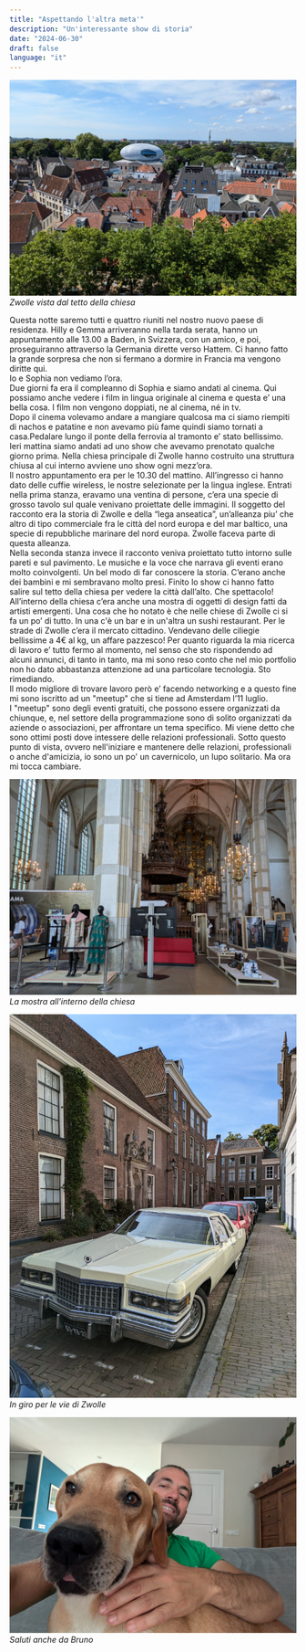 ```yaml
---
title: "Aspettando l'altra meta'"
description: "Un'interessante show di storia"
date: "2024-06-30"
draft: false
language: "it"
---
```


![Zwolle vista dal tetto della chiesa](../../../../assets/images/post-14/pic-2.jpg)
_Zwolle vista dal tetto della chiesa_

Questa notte saremo tutti e quattro riuniti nel nostro nuovo paese di residenza.
Hilly e Gemma arriveranno nella tarda serata, hanno un appuntamento alle 13.00 a Baden, in Svizzera, con un amico, e poi, proseguiranno attraverso la Germania dirette verso Hattem.
Ci hanno fatto la grande sorpresa che non si fermano a dormire in Francia ma vengono diritte qui.\
Io e Sophia non vediamo l’ora.\
Due giorni fa era il compleanno di Sophia e siamo andati al cinema. Qui possiamo anche vedere i film in lingua originale al cinema e questa e’ una bella cosa. I film non vengono doppiati, ne al cinema, né in tv.\
Dopo il cinema volevamo andare a mangiare qualcosa ma ci siamo riempiti di nachos e patatine e non avevamo più fame quindi siamo tornati a casa.Pedalare lungo il ponte della ferrovia al tramonto e’ stato bellissimo.\
Ieri mattina siamo andati ad uno show che avevamo prenotato qualche giorno prima. Nella chiesa principale di Zwolle hanno costruito una struttura chiusa al cui interno avviene uno show ogni mezz’ora.\
Il nostro appuntamento era per le 10.30 del mattino. All’ingresso ci hanno dato delle cuffie wireless, le nostre selezionate per la lingua inglese. Entrati nella prima stanza, eravamo una ventina di persone, c’era una specie di grosso tavolo sul quale venivano proiettate delle immagini. Il soggetto del racconto era la storia di Zwolle e della “lega anseatica”, un’alleanza piu’ che altro di tipo commerciale fra le città del nord europa e del mar baltico, una specie di repubbliche marinare del nord europa. Zwolle faceva parte di questa alleanza.\
Nella seconda stanza invece il racconto veniva proiettato tutto intorno sulle pareti e sul pavimento. Le musiche e la voce che narrava gli eventi erano molto coinvolgenti.
Un bel modo di far conoscere la storia. C’erano anche dei bambini e mi sembravano molto presi.
Finito lo show ci hanno fatto salire sul tetto della chiesa per vedere la città dall’alto. Che spettacolo!\
All’interno della chiesa c’era anche una mostra di oggetti di design fatti da artisti emergenti.
Una cosa che ho notato è che nelle chiese di Zwolle ci si fa un po’ di tutto. In una c'è un bar e in un'altra un sushi restaurant.
Per le strade di Zwolle c’era il mercato cittadino. Vendevano delle ciliegie bellissime a 4€ al kg, un affare pazzesco!
Per quanto riguarda la mia ricerca di lavoro e’ tutto fermo al momento, nel senso che sto rispondendo ad alcuni annunci, di tanto in tanto, ma mi sono reso conto che nel mio portfolio non ho dato abbastanza attenzione ad una particolare tecnologia. Sto rimediando.\
Il modo migliore di trovare lavoro però e’ facendo networking e a questo fine mi sono iscritto ad un "meetup" che si tiene ad Amsterdam l’11 luglio.\
I "meetup" sono degli eventi gratuiti, che possono essere organizzati da chiunque, e, nel settore della programmazione sono di solito organizzati da aziende o associazioni, per affrontare un tema specifico. Mi viene detto che sono ottimi posti dove intessere delle relazioni professionali.
Sotto questo punto di vista, ovvero nell'iniziare e mantenere delle relazioni, professionali o anche d'amicizia, io sono un po' un cavernicolo, un lupo solitario. Ma ora mi tocca cambiare.

![Mostra all'interno della chiesa](../../../../assets/images/post-14/pic-3.jpg)
_La mostra all'interno della chiesa_

![Una cadillac per le vie di Zwolle ](../../../../assets/images/post-14/pic-4.jpg)
_In giro per le vie di Zwolle_

![Io e bruno sul divano](../../../../assets/images/post-14/pic-1.jpg)
_Saluti anche da Bruno_

